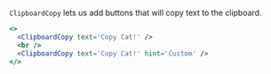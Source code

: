 `ClipboardCopy` lets us add buttons that will copy text to the clipboard.

```jsx
<>
  <ClipboardCopy text='Copy Cat!' />
  <br />
  <ClipboardCopy text='Copy Cat!' hint='Custom' />
</>
```
